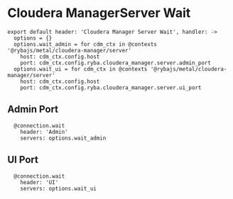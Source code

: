 
# Cloudera ManagerServer Wait

    export default header: 'Cloudera Manager Server Wait', handler: ->
      options = {}
      options.wait_admin = for cdm_ctx in @contexts '@rybajs/metal/cloudera-manager/server'
        host: cdm_ctx.config.host
        port: cdm_ctx.config.ryba.cloudera_manager.server.admin_port
      options.wait_ui = for cdm_ctx in @contexts '@rybajs/metal/cloudera-manager/server'
        host: cdm_ctx.config.host
        port: cdm_ctx.config.ryba.cloudera_manager.server.ui_port

## Admin Port

      @connection.wait
        header: 'Admin'
        servers: options.wait_admin

## UI Port

      @connection.wait
        header: 'UI'
        servers: options.wait_ui
